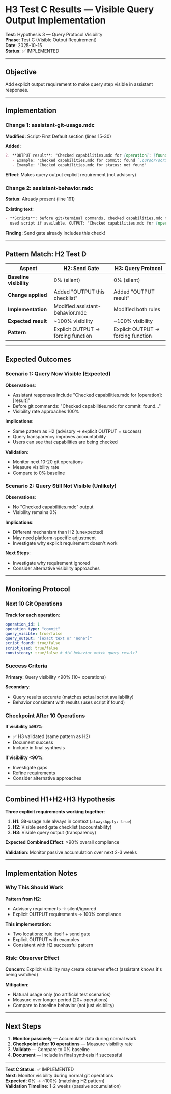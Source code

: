 # H3 Test C Results — Visible Query Output Implementation

**Test**: Hypothesis 3 — Query Protocol Visibility  
**Phase**: Test C (Visible Output Requirement)  
**Date**: 2025-10-15  
**Status**: ✅ IMPLEMENTED

---

## Objective

Add explicit output requirement to make query step visible in assistant responses.

---

## Implementation

### Change 1: assistant-git-usage.mdc

**Modified**: Script-First Default section (lines 15-30)

**Added**:
```markdown
2. **OUTPUT result**: "Checked capabilities.mdc for [operation]: [found <path> | not found]"
   - Example: "Checked capabilities.mdc for commit: found `.cursor/scripts/git-commit.sh`"
   - Example: "Checked capabilities.mdc for status: not found"
```

**Effect**: Makes query output explicit requirement (not advisory)

### Change 2: assistant-behavior.mdc

**Status**: Already present (line 191)

**Existing text**:
```markdown
- **Scripts**: before git/terminal commands, checked capabilities.mdc for repo scripts; 
  used script if available. OUTPUT: "Checked capabilities.mdc for [operation]: [found <path> | not found]"
```

**Finding**: Send gate already includes this check!

---

## Pattern Match: H2 Test D

| Aspect | H2: Send Gate | H3: Query Protocol |
|--------|---------------|-------------------|
| **Baseline visibility** | 0% (silent) | 0% (silent) |
| **Change applied** | Added "OUTPUT this checklist" | Added "OUTPUT result" |
| **Implementation** | Modified assistant-behavior.mdc | Modified both rules |
| **Expected result** | ~100% visibility | ~100% visibility |
| **Pattern** | Explicit OUTPUT → forcing function | Explicit OUTPUT → forcing function |

---

## Expected Outcomes

### Scenario 1: Query Now Visible (Expected)

**Observations**:
- Assistant responses include "Checked capabilities.mdc for [operation]: [result]"
- Before git commands: "Checked capabilities.mdc for commit: found..."
- Visibility rate approaches 100%

**Implications**:
- Same pattern as H2 (advisory → explicit OUTPUT = success)
- Query transparency improves accountability
- Users can see that capabilities are being checked

**Validation**:
- Monitor next 10-20 git operations
- Measure visibility rate
- Compare to 0% baseline

### Scenario 2: Query Still Not Visible (Unlikely)

**Observations**:
- No "Checked capabilities.mdc" output
- Visibility remains 0%

**Implications**:
- Different mechanism than H2 (unexpected)
- May need platform-specific adjustment
- Investigate why explicit requirement doesn't work

**Next Steps**:
- Investigate why requirement ignored
- Consider alternative visibility approaches

---

## Monitoring Protocol

### Next 10 Git Operations

**Track for each operation**:

```yaml
operation_id: 1
operation_type: "commit"
query_visible: true/false
query_output: "[exact text or 'none']"
script_found: true/false
script_used: true/false
consistency: true/false # did behavior match query result?
```

### Success Criteria

**Primary**: Query visibility ≥90% (10+ operations)

**Secondary**: 
- Query results accurate (matches actual script availability)
- Behavior consistent with results (uses script if found)

### Checkpoint After 10 Operations

**If visibility ≥90%**:
- ✅ H3 validated (same pattern as H2)
- Document success
- Include in final synthesis

**If visibility <90%**:
- Investigate gaps
- Refine requirements
- Consider alternative approaches

---

## Combined H1+H2+H3 Hypothesis

**Three explicit requirements working together**:

1. **H1**: Git-usage rule always in context (`alwaysApply: true`)
2. **H2**: Visible send gate checklist (accountability)
3. **H3**: Visible query output (transparency)

**Expected Combined Effect**: >90% overall compliance

**Validation**: Monitor passive accumulation over next 2-3 weeks

---

## Implementation Notes

### Why This Should Work

**Pattern from H2**:
- Advisory requirements → silent/ignored
- Explicit OUTPUT requirements → 100% compliance

**This implementation**:
- Two locations: rule itself + send gate
- Explicit OUTPUT with examples
- Consistent with H2 successful pattern

### Risk: Observer Effect

**Concern**: Explicit visibility may create observer effect (assistant knows it's being watched)

**Mitigation**: 
- Natural usage only (no artificial test scenarios)
- Measure over longer period (20+ operations)
- Compare to baseline behavior (not just visibility)

---

## Next Steps

1. **Monitor passively** — Accumulate data during normal work
2. **Checkpoint after 10 operations** — Measure visibility rate
3. **Validate** — Compare to 0% baseline
4. **Document** — Include in final synthesis if successful

---

**Test C Status**: ✅ IMPLEMENTED  
**Next**: Monitor visibility during normal git operations  
**Expected**: 0% → ~100% (matching H2 pattern)  
**Validation Timeline**: 1-2 weeks (passive accumulation)

